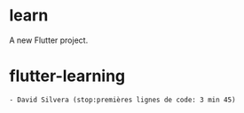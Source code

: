 # learn

A new Flutter project.
# flutter-learning 

    - David Silvera (stop:premières lignes de code: 3 min 45)
